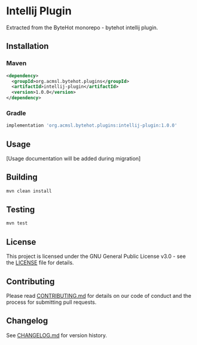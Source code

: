 # Intellij Plugin

Extracted from the ByteHot monorepo - bytehot intellij plugin.

## Installation

### Maven
```xml
<dependency>
  <groupId>org.acmsl.bytehot.plugins</groupId>
  <artifactId>intellij-plugin</artifactId>
  <version>1.0.0</version>
</dependency>
```

### Gradle
```gradle
implementation 'org.acmsl.bytehot.plugins:intellij-plugin:1.0.0'
```

## Usage

[Usage documentation will be added during migration]

## Building

```bash
mvn clean install
```

## Testing

```bash
mvn test
```

## License

This project is licensed under the GNU General Public License v3.0 - see the [LICENSE](LICENSE) file for details.

## Contributing

Please read [CONTRIBUTING.md](CONTRIBUTING.md) for details on our code of conduct and the process for submitting pull requests.

## Changelog

See [CHANGELOG.md](CHANGELOG.md) for version history.
